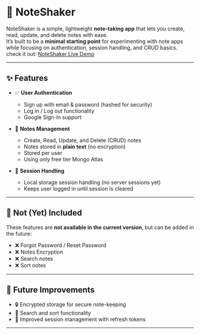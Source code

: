 # 📒 NoteShaker

NoteShaker is a simple, lightweight **note-taking app** that lets you create, read, update, and delete notes with ease.  
It’s built to be a **minimal starting point** for experimenting with note apps while focusing on authentication, session handling, and CRUD basics.  
check it out: [NoteShaker Live Demo](https://noteshaker.onrender.com/)

---

## ✨ Features

- ✅ **User Authentication**
  - Sign up with email & password (hashed for security)  
  - Log in / Log out functionality  
  - Google Sign-In support  

- 📝 **Notes Management**
  - Create, Read, Update, and Delete (CRUD) notes  
  - Notes stored in **plain text** (no encryption)  
  - Stored per user  
  - Using only free tier Mongo Atlas  

- 💾 **Session Handling**
  - Local storage session handling (no server sessions yet)  
  - Keeps user logged in until session is cleared  

---

## 🚫 Not (Yet) Included

These features are **not available in the current version**, but can be added in the future:  

- ❌ Forgot Password / Reset Password  
- ❌ Notes Encryption  
- ❌ Search notes  
- ❌ Sort notes  

---

## 🔮 Future Improvements

- 🔒 Encrypted storage for secure note-keeping  
- 🔎 Search and sort functionality  
- 🔑 Improved session management with refresh tokens  

---
